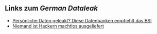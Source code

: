 ## Links zum _German Dataleak_
- [Persönliche Daten geleakt? Diese Datenbanken empfiehlt das BSI](https://t3n.de/news/leaks-datenbanken-1136453/)
- [Niemand ist Hackern machtlos ausgeliefert](https://www.zeit.de/digital/datenschutz/2019-01/datenschutz-hacker-datenleak-doxing-angriff-internetnutzer-datensicherheit/komplettansicht)
